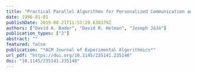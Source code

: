 ```yaml
---
title: "Practical Parallel Algorithms for Personalized Communication and Integer Sorting"
date: 1996-01-01
publishDate: 2019-08-21T11:51:29.638379Z
authors: ["David A. Bader", "David R. Helman", "Joseph JáJá"]
publication_types: ["2"]
abstract: ""
featured: false
publication: "*ACM Journal of Experimental Algorithmics*"
url_pdf: "https://doi.org/10.1145/235141.235148"
doi: "10.1145/235141.235148"
---
```


